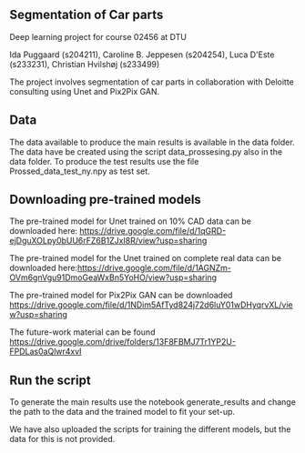 ## Segmentation of Car parts 
Deep learning project for course 02456 at DTU

Ida Puggaard (s204211), Caroline B. Jeppesen (s204254), Luca D'Este (s233231), Christian Hvilshøj (s233499)

The project involves segmentation of car parts in collaboration with Deloitte consulting using Unet and Pix2Pix GAN.

## Data
The data available to produce the main results is available in the data folder. The data have be created using the script data_prossesing.py also in the data folder. To produce the test results use the file Prossed_data_test_ny.npy as test set.

## Downloading pre-trained models
The pre-trained model for Unet trained on 10% CAD data can be downloaded here: https://drive.google.com/file/d/1qGRD-ejDguXOLpy0bUU6rFZ6B1ZJxI8R/view?usp=sharing

The pre-trained model for the Unet trained on complete real data can be downloaded here:https://drive.google.com/file/d/1AGNZm-OVm6gnVgu91DmoGeaWxBn5YoHO/view?usp=sharing

The pre-trained model for Pix2Pix GAN can be downloaded https://drive.google.com/file/d/1NDim5AfTyd824j72d6luY01wDHyqrvXL/view?usp=sharing

The future-work material can be found https://drive.google.com/drive/folders/13F8FBMJ7Tr1YP2U-FPDLas0aQlwr4xvI
## Run the script
To generate the main results use the notebook generate_results and change the path to the data and the trained model to fit your set-up.

We have also uploaded the scripts for training the different models, but the data for this is not provided.

